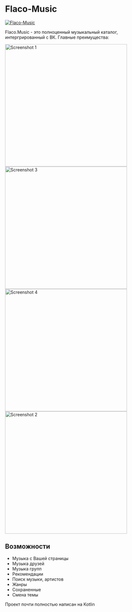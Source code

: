 # Flaco-Music
[![Flaco-Music](https://img.shields.io/badge/build-passed-brightgreen)](https://github.com/sidenevkirill/Flaco-Music)

Flaco.Music - это полноценный музыкальный каталог, интергрированный с ВК. Главные преимущества:
      
<img src="https://sidenevkirill.github.io/img/4.jpg" alt="Screenshot 1" height="400"> <img src="https://sidenevkirill.github.io/img/3.jpg" alt="Screenshot 3" height="400"> <img src="https://sidenevkirill.github.io/img/1.jpg" alt="Screenshot 4" height="400"> <img src="https://sidenevkirill.github.io/img/2.jpg" alt="Screenshot 2" height="400">

## Возможности
* Музыка с Вашей страницы
* Музыка друзей
* Музыка групп
* Рекомендации
* Поиск музыки, артистов
* Жанры
* Сохраненные
* Смена темы

Проект почти полностью написан на Kotlin
